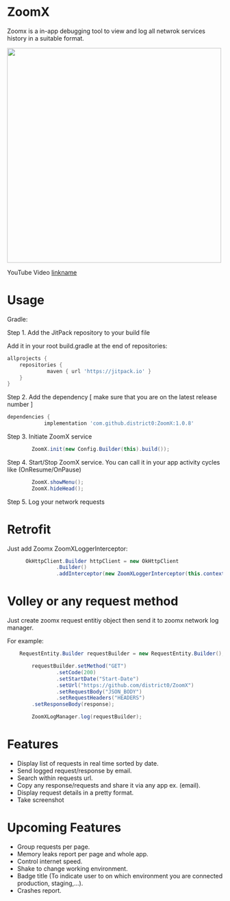 # ZoomX

Zoomx is a in-app debugging tool to view and log all netwrok services history in a suitable format. 

<img src="https://j.gifs.com/ANmr79.gif" width="500" height="500" />

YouTube Video
[linkname](https://https://youtu.be/kri9Eyrso5M)

# Usage

Gradle:

Step 1. Add the JitPack repository to your build file

Add it in your root build.gradle at the end of repositories:

```gradle 
allprojects {
	repositories {
		     maven { url 'https://jitpack.io' }
	}
}
```
  
Step 2. Add the dependency [ make sure that you are on the latest release number ]

```gradle
dependencies {
	        implementation 'com.github.district0:ZoomX:1.0.8'
```
  
Step 3. Initiate ZoomX service
```java
        ZoomX.init(new Config.Builder(this).build());
```

Step 4. Start/Stop ZoomX service. You can call it in your app activity cycles like (OnResume/OnPause)
```java
        ZoomX.showMenu();
        ZoomX.hideHead();
```

Step 5. Log your network requests
        
# Retrofit
Just add Zoomx ZoomXLoggerInterceptor:
```java	  
	  OkHttpClient.Builder httpClient = new OkHttpClient
                .Builder()
                .addInterceptor(new ZoomXLoggerInterceptor(this.context));
```

# Volley or any request method 

Just create zoomx request entitiy object then send it to zoomx network log manager. 
	  
For example: 
	
```java
	RequestEntity.Builder requestBuilder = new RequestEntity.Builder();

        requestBuilder.setMethod("GET")
                .setCode(200)
                .setStartDate("Start-Date")
                .setUrl("https://github.com/district0/ZoomX")
                .setRequestBody("JSON_BODY")
                .setRequestHeaders("HEADERS")
		.setResponseBody(response);

        ZoomXLogManager.log(requestBuilder);
```

# Features 
  - Display list of requests in real time sorted by date. 
  - Send logged request/response by email.   
  - Search within requests url. 
  - Copy any response/requests and share it via any app ex. (email). 
  - Display request details in a pretty format.
  - Take screenshot
  
  # Upcoming Features
  - Group requests per page.
  - Memory leaks report per page and whole app. 
  - Control internet speed.
  - Shake to change working environment. 
  - Badge title (To indicate user to on which environment you are connected production, staging,...).
  - Crashes report.

